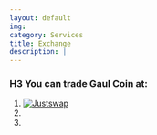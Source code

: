 ```yaml
---
layout: default
img: 
category: Services
title: Exchange
description: |
---
```

  ### H3 You can trade Gaul Coin at:
  1. [![Justswap](justswap.svg)](https://justswap.org/?lang=en-US#/home?tokenAddress=TY36uwtp6usDgMU7ZfCMyfJCC2viiwVXnT&type=swap)
  2. 
  3. 
